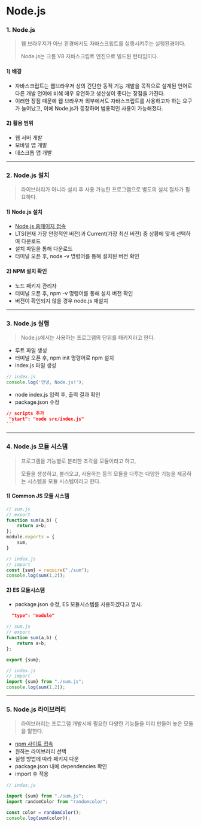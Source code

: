 # Node.js

### 1. Node.js

> 웹 브라우저가 아닌 환경에서도 자바스크립트를 실행시켜주는 실행환경이다.
>
> Node.js는 크롬 V8 자바스크립트 엔진으로 빌드된 런타임이다.

#### 1) 배경&#x20;

* 자바스크립트는 웹브라우저 상의 간단한 동적 기능 개발을 목적으로 설계된 언어로 다른 개발 언어에 비해 매우 유연하고 생산성이 좋다는 장점을 가진다.
* 이러한 장점 때문에 웹 브라우저 외부에서도 자바스크립트를 사용하고자 하는 요구가 늘어났고, 이에 Node.js가 등장하며 범용적인 사용이 가능해졌다.

#### 2) 활용 범위

* 웹 서버 개발
* 모바일 앱 개발
* 데스크톱 앱 개발

***

### 2. Node.js 설치

> 라이브러리가 아니라 설치 후 사용 가능한 프로그램으로 별도의 설치 절차가 필요하다.

#### 1) Node.js 설치

* [Node.js 홈페이지 접속](https://nodejs.org/en)
* LTS(현재 가장 안정적인 버전)과 Current(가장 최신 버전) 중 상황에 맞게 선택하여 다운로드
* 설치 파일을 통해 다운로드
* 터미널 오픈 후,  node -v 명령어를 통해 설치된 버전 확인

#### 2) NPM 설치 확인

* 노드 패키지 관리자&#x20;
* 터미널 오픈 후, npm -v 명령어를 통해 설치 버전 확인
* 버전이 확인되지 않을 경우 node.js 재설치

***

### 3. Node.js 실행

> Node.js에서는 사용하는 프로그램의 단위를 패키지라고 한다.

* 루트 파일 생성
* 터미널 오픈 후, npm init 명령어로 npm 설치
* index.js 파일 생성

```javascript
// index.js
console.log('안녕, Node.js!');
```

* node index.js 입력 후, 출력 결과 확인
* package.json 수정

````json
// scripts 추가
 "start": "node src/index.js"
```
````



***

### 4. Node.js 모듈 시스템

> 프로그램을 기능별로 분리한 조각을 모듈이라고 하고,
>
> 모듈을 생성하고, 불러오고, 사용하는 등의 모듈을 다루는 다양한 기능을 제공하는 시스템을 모듈 시스템이라고 한다.

#### 1) Common JS 모듈 시스템

```javascript
// sum.js
// export
function sum(a,b) {
    return a+b;
};
module.exports = {
    sum,
}
```

```javascript
// index.js
// import
const {sum} = require("./sum");
console.log(sum(1,2));
```

#### 2) ES 모듈시스템

* package.json 수정, ES 모듈시스템를 사용하겠다고 명시.

```json
  "type": "module"
```

```javascript
// sum.js
// export
function sum(a,b) {
    return a+b;
};

export {sum};

```

```javascript
// index.js
// import
import {sum} from "./sum.js";
console.log(sum(1,2));

```

***

### 5. Node.js 라이브러리

> 라이브러리는 프로그램 개발시에 필요한 다양한 기능들을 미리 만들어 놓은 모듈을 말한다.

* [npm 사이트 접속](https://www.npmjs.com/)
* 원하는 라이브러리 선택
* 실행 방법에 따라 패키지 다운
* package.json 내에 dependencies 확인
* import 후 적용

```jsx
// index.js

import {sum} from "./sum.js";
import randomColor from "randomcolor";

const color = randomColor();
console.log(sum(color));
```
